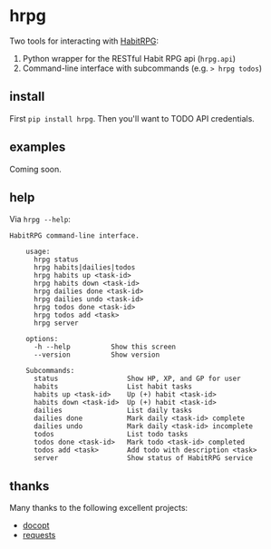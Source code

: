 hrpg
====

Two tools for interacting with [HabitRPG](http://habitrpg.com):

1. Python wrapper for the RESTful Habit RPG api (`hrpg.api`)
2. Command-line interface with subcommands (e.g. `> hrpg todos`)

install
-------

First `pip install hrpg`. Then you'll want to TODO API credentials.

examples
--------

Coming soon.

help
----

Via `hrpg --help`:

    HabitRPG command-line interface.

        usage:
          hrpg status
          hrpg habits|dailies|todos
          hrpg habits up <task-id>
          hrpg habits down <task-id>
          hrpg dailies done <task-id>
          hrpg dailies undo <task-id>
          hrpg todos done <task-id>
          hrpg todos add <task>
          hrpg server

        options:
          -h --help          Show this screen
          --version          Show version

        Subcommands:
          status                 Show HP, XP, and GP for user
          habits                 List habit tasks
          habits up <task-id>    Up (+) habit <task-id>
          habits down <task-id>  Up (+) habit <task-id>
          dailies                List daily tasks
          dailies done           Mark daily <task-id> complete
          dailies undo           Mark daily <task-id> incomplete
          todos                  List todo tasks
          todos done <task-id>   Mark todo <task-id> completed
          todos add <task>       Add todo with description <task>
          server                 Show status of HabitRPG service

thanks
------

Many thanks to the following excellent projects:

- [docopt](https://github.com/docopt/docopt)
- [requests](https://github.com/kennethreitz/requests)
